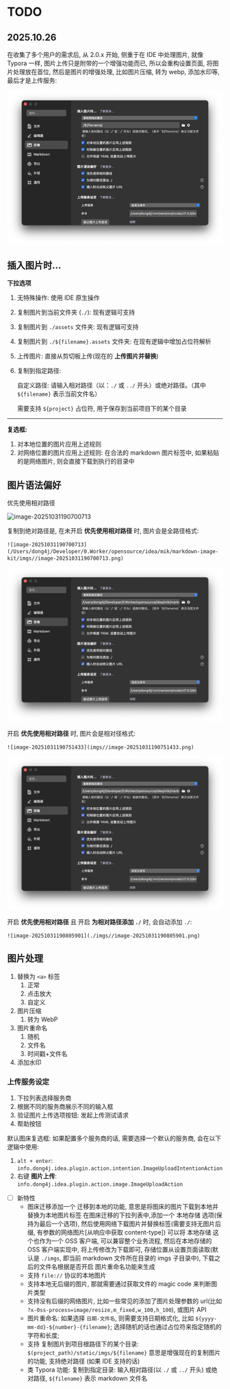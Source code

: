 # TODO

## 2025.10.26

在收集了多个用户的需求后, 从 2.0.x 开始, 侧重于在 IDE 中处理图片, 就像 Typora 一样, 图片上传只是附带的一个增强功能而已, 所以会重构设置页面,
将图片处理放在首位, 然后是图片的增强处理, 比如图片压缩, 转为 webp, 添加水印等, 最后才是上传服务:

![img.png](./imgs/typora.png)

## 插入图片时...

**下拉选项**

1. 无特殊操作: 使用 IDE 原生操作

2. 复制图片到当前文件夹 (`./`): 现有逻辑可支持

3. 复制图片到 `./assets` 文件夹: 现有逻辑可支持

4. 复制图片到 `./${filename}.assets` 文件夹: 在现有逻辑中增加占位符解析

5. 上传图片: 直接从剪切板上传(现在的 **上传图片并替换**)

6. 复制到指定路径:

   自定义路径: 请输入相对路径（以：`./` 或 `../` 开头）或绝对路径。（其中 `${filename}` 表示当前文件名）

   需要支持 `${project}` 占位符, 用于保存到当前项目下的某个目录

---

**复选框:**

1. 对本地位置的图片应用上述规则
2. 对网络位置的图片应用上述规则: 在合法的 markdown 图片标签中, 如果粘贴的是网络图片, 则会直接下载到执行的目录中

## 图片语法偏好

优先使用相对路径

![image-20251031190700713](/Users/dong4j/Developer/0.Worker/opensource/idea/mik/markdown-image-kit/imgs//image-20251031190700713.png)

复制到绝对路径是, 在未开启 **优先使用相对路径** 时, 图片会是全路径格式:

```
![image-20251031190700713](/Users/dong4j/Developer/0.Worker/opensource/idea/mik/markdown-image-kit/imgs//image-20251031190700713.png)
```

![image-20251031190751433](imgs//image-20251031190751433.png)

开启 **优先使用相对路径** 时, 图片会是相对径格式:

```
![image-20251031190751433](imgs//image-20251031190751433.png)
```

![image-20251031190805901](./imgs//image-20251031190805901.png)

开启 **优先使用相对路径** 且 开启 **为相对路径添加 `./`** 时, 会自动添加 `./`:

```
![image-20251031190805901](./imgs//image-20251031190805901.png)
```

## 图片处理

1. 替换为 `<a>` 标签
    1. 正常
    2. 点击放大
    3. 自定义
2. 图片压缩
    1. 转为 WebP
3. 图片重命名
    1. 随机
    2. 文件名
    3. 时间戳+文件名
4. 添加水印

### 上传服务设定

1. 下拉列表选择服务商
2. 根据不同的服务商展示不同的输入框
3. 验证图片上传选项按钮: 发起上传测试请求
4. 帮助按钮

默认图床复选框: 如果配置多个服务商的话, 需要选择一个默认的服务商, 会在以下逻辑中使用:

1. `alt + enter`: `info.dong4j.idea.plugin.action.intention.ImageUploadIntentionAction`
2. 右键 **图片上传**:  `info.dong4j.idea.plugin.action.image.ImageUploadAction`


- [ ] 新特性
    - 图床迁移添加一个 迁移到本地的功能, 意思是将图床的图片下载到本地并替换为本地图片标签
      在图床迁移的下拉列表中,添加一个 本地存储 选项(保持为最后一个选项), 然后使用网络下载图片并替换标签(需要支持无图片后缀,
      有参数的网络图片[从响应中获取 content-type])
      可以将 本地存储 这个也作为一个 OSS 客户端, 可以兼容整个业务流程, 然后在本地存储的 OSS 客户端实现中, 将上传修改为下载即可,
      存储位置从设置页面读取(默认是 `./imgs`, 即当前 markdown 文件所在目录的 imgs 子目录中), 下载之后的文件名根据是否开启 图片重命名功能来生成
    - 支持 `file://` 协议的本地图片
    - 支持本地无后缀的图片, 那就需要通过获取文件的 magic code 来判断图片类型
    - 支持没有后缀的网络图片, 比如一些常见的添加了图片处理参数的 url(比如 `?x-0ss-process=image/resize,m_fixed,w_100,h_100`), 或图片 API
    - 图片重命名: 如果选择 `日期-文件名`, 则需要支持日期格式化, 比如 `${yyyy-mm-dd}-${number}-{filename}`; 选择随机的话也通过占位符来指定随机的字符和长度;
    - 支持 复制图片到项目根路径下的某个目录: `$(project_path)/static/imgs/${filename}` 意思是增强现在的复制图片的功能, 支持绝对路径 (如果
      IDE 支持的话)
    - 类 Typora 功能: 复制到指定目录: 输入相对路径(以 `./` 或 `../` 开头) 或绝对路径, `${filename}` 表示 markdown 文件名
        
